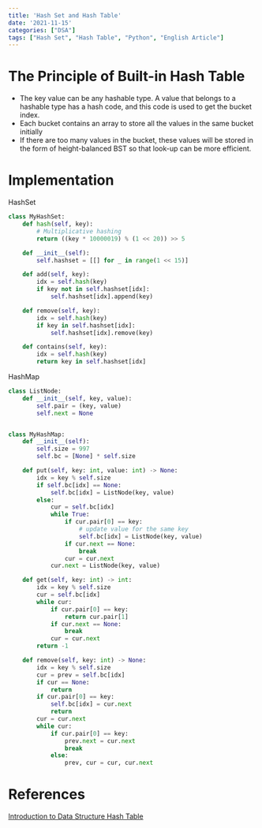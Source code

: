 ```yaml
---
title: 'Hash Set and Hash Table'
date: '2021-11-15'
categories: ["DSA"]
tags: ["Hash Set", "Hash Table", "Python", "English Article"]
---
```


# The Principle of Built-in Hash Table

- The key value can be any hashable type. A value that belongs to a hashable type has a hash code, and this code is used to get the bucket index.
- Each bucket contains an array to store all the values in the same bucket initially
- If there are too many values in the bucket, these values will be stored in the form of height-balanced BST so that look-up can be more efficient.


# Implementation

HashSet

```python
class MyHashSet:
    def hash(self, key):
        # Multiplicative hashing
        return ((key * 10000019) % (1 << 20)) >> 5

    def __init__(self):
        self.hashset = [[] for _ in range(1 << 15)]

    def add(self, key):
        idx = self.hash(key)
        if key not in self.hashset[idx]:
            self.hashset[idx].append(key)

    def remove(self, key):
        idx = self.hash(key)
        if key in self.hashset[idx]:
            self.hashset[idx].remove(key)

    def contains(self, key):
        idx = self.hash(key)
        return key in self.hashset[idx]
```

HashMap

```python
class ListNode:
    def __init__(self, key, value):
        self.pair = (key, value)
        self.next = None


class MyHashMap:
    def __init__(self):
        self.size = 997
        self.bc = [None] * self.size

    def put(self, key: int, value: int) -> None:
        idx = key % self.size
        if self.bc[idx] == None:
            self.bc[idx] = ListNode(key, value)
        else:
            cur = self.bc[idx]
            while True:
                if cur.pair[0] == key:
                    # update value for the same key
                    self.bc[idx] = ListNode(key, value)
                if cur.next == None:
                    break
                cur = cur.next
            cur.next = ListNode(key, value)

    def get(self, key: int) -> int:
        idx = key % self.size
        cur = self.bc[idx]
        while cur:
            if cur.pair[0] == key:
                return cur.pair[1]
            if cur.next == None:
                break
            cur = cur.next
        return -1

    def remove(self, key: int) -> None:
        idx = key % self.size
        cur = prev = self.bc[idx]
        if cur == None:
            return
        if cur.pair[0] == key:
            self.bc[idx] = cur.next
            return
        cur = cur.next
        while cur:
            if cur.pair[0] == key:
                prev.next = cur.next
                break
            else:
                prev, cur = cur, cur.next
```



# References

[Introduction to Data Structure
Hash Table](https://leetcode.com/explore/learn/card/hash-table/182/practical-applications/)
